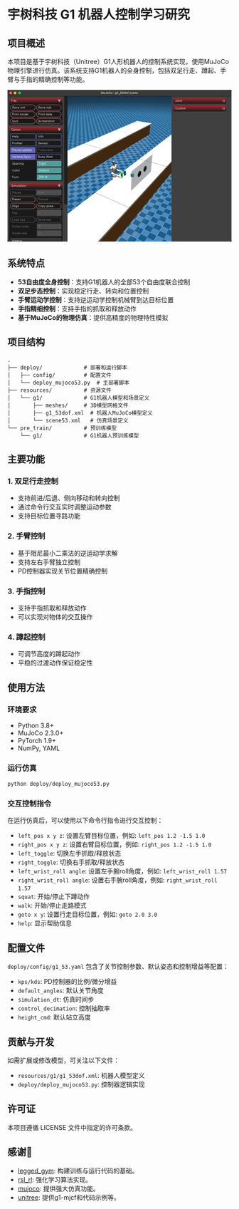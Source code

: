 # 宇树科技 G1 机器人控制学习研究

## 项目概述

本项目是基于宇树科技（Unitree）G1人形机器人的控制系统实现，使用MuJoCo物理引擎进行仿真。该系统支持G1机器人的全身控制，包括双足行走、蹲起、手臂与手指的精确控制等功能。

![图片](resources%2Fg1%2Fimages%2Fmujoco_g1_53dof.png)

## 系统特点

- **53自由度全身控制**：支持G1机器人的全部53个自由度联合控制
- **双足步态控制**：实现稳定行走、转向和位置控制
- **手臂运动学控制**：支持逆运动学控制机械臂到达目标位置
- **手指精细控制**：支持手指的抓取和释放动作
- **基于MuJoCo的物理仿真**：提供高精度的物理特性模拟

## 项目结构

```
.
├── deploy/             # 部署和运行脚本
│   ├── config/         # 配置文件
│   └── deploy_mujoco53.py  # 主部署脚本
├── resources/          # 资源文件
│   └── g1/             # G1机器人模型和场景定义
│       ├── meshes/     # 3D模型网格文件
│       ├── g1_53dof.xml  # 机器人MuJoCo模型定义
│       └── scene53.xml   # 仿真场景定义
└── pre_train/          # 预训练模型
    └── g1/             # G1机器人预训练模型
```

## 主要功能

### 1. 双足行走控制
- 支持前进/后退、侧向移动和转向控制
- 通过命令行交互实时调整运动参数
- 支持目标位置寻路功能

### 2. 手臂控制
- 基于阻尼最小二乘法的逆运动学求解
- 支持左右手臂独立控制
- PD控制器实现关节位置精确控制

### 3. 手指控制
- 支持手指抓取和释放动作
- 可以实现对物体的交互操作

### 4. 蹲起控制
- 可调节高度的蹲起动作
- 平稳的过渡动作保证稳定性

## 使用方法

### 环境要求
- Python 3.8+
- MuJoCo 2.3.0+
- PyTorch 1.9+
- NumPy, YAML

### 运行仿真

```bash
python deploy/deploy_mujoco53.py
```

### 交互控制指令

在运行仿真后，可以使用以下命令行指令进行交互控制：

- `left_pos x y z`: 设置左臂目标位置，例如: `left_pos 1.2 -1.5 1.0`
- `right_pos x y z`: 设置右臂目标位置，例如: `right_pos 1.2 -1.5 1.0`
- `left_toggle`: 切换左手抓取/释放状态
- `right_toggle`: 切换右手抓取/释放状态
- `left_wrist_roll angle`: 设置左手腕roll角度，例如: `left_wrist_roll 1.57`
- `right_wrist_roll angle`: 设置右手腕roll角度，例如: `right_wrist_roll 1.57`
- `squat`: 开始/停止下蹲动作
- `walk`: 开始/停止走路模式
- `goto x y`: 设置行走目标位置，例如: `goto 2.0 3.0`
- `help`: 显示帮助信息

## 配置文件

`deploy/config/g1_53.yaml` 包含了关节控制参数、默认姿态和控制增益等配置：

- `kps/kds`: PD控制器的比例/微分增益
- `default_angles`: 默认关节角度
- `simulation_dt`: 仿真时间步
- `control_decimation`: 控制抽取率
- `height_cmd`: 默认站立高度

## 贡献与开发

如需扩展或修改模型，可关注以下文件：

- `resources/g1/g1_53dof.xml`: 机器人模型定义
- `deploy/deploy_mujoco53.py`: 控制器逻辑实现

## 许可证

本项目遵循 LICENSE 文件中指定的许可条款。

## 感谢🙏
- [legged\_gym](https://github.com/leggedrobotics/legged_gym): 构建训练与运行代码的基础。
- [rsl\_rl](https://github.com/leggedrobotics/rsl_rl.git): 强化学习算法实现。
- [mujoco](https://github.com/google-deepmind/mujoco.git): 提供强大仿真功能。
- [unitree](https://github.com/unitreerobotics/unitree_rl_gym): 提供g1-mjcf和代码示例等。
